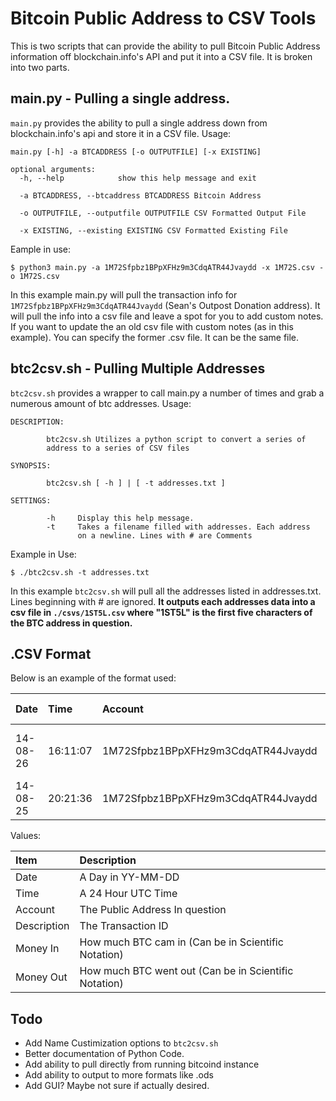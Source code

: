 # Bitcoin Public Address to CSV Tools

This is two scripts that can provide the ability to pull Bitcoin Public Address information off blockchain.info's API and put it into a CSV file. It is broken into two parts.

## main.py - Pulling a single address.

```main.py``` provides the ability to pull a single address down from blockchain.info's api and store it in a CSV file. Usage:

```
main.py [-h] -a BTCADDRESS [-o OUTPUTFILE] [-x EXISTING]

optional arguments:
  -h, --help            show this help message and exit
  
  -a BTCADDRESS, --btcaddress BTCADDRESS Bitcoin Address 
  
  -o OUTPUTFILE, --outputfile OUTPUTFILE CSV Formatted Output File
  
  -x EXISTING, --existing EXISTING CSV Formatted Existing File
```

Eample in use:

```
$ python3 main.py -a 1M72Sfpbz1BPpXFHz9m3CdqATR44Jvaydd -x 1M72S.csv -o 1M72S.csv
```

In this example main.py will pull the transaction info for ```1M72Sfpbz1BPpXFHz9m3CdqATR44Jvaydd``` (Sean's Outpost Donation address). It will pull the info into a csv file and leave a spot for you to add custom notes. If you want to update the an old csv file with custom notes (as in this example). You can specify the former .csv file. It can be the same file.

## btc2csv.sh - Pulling Multiple Addresses

```btc2csv.sh``` provides a wrapper to call main.py a number of times and grab a numerous amount of btc addresses. Usage:

```
DESCRIPTION:

        btc2csv.sh Utilizes a python script to convert a series of
        address to a series of CSV files

SYNOPSIS:

        btc2csv.sh [ -h ] | [ -t addresses.txt ]

SETTINGS:

        -h     Display this help message.
        -t     Takes a filename filled with addresses. Each address
               on a newline. Lines with # are Comments
```

Example in Use:

```
$ ./btc2csv.sh -t addresses.txt
```

In this example ```btc2csv.sh``` will pull all the addresses listed in addresses.txt. Lines beginning with # are ignored. **It outputs each addresses data into a csv file in ```./csvs/1ST5L.csv``` where "1ST5L" is the first five characters of the BTC address in question.**

## .CSV Format

Below is an example of the format used:

| Date | Time | Account | Description | Money In | Money Out | Notes |
|:-----|:-----|:--------|:------------|:---------|:----------|:------|
| 14-08-26 | 16:11:07 | 1M72Sfpbz1BPpXFHz9m3CdqATR44Jvaydd | 73cfc9a5456b6e1904e2905dab07e6e9377af66c10d825f81eee93a877f4b5ef | 0.001 | 0.0 | Sample Manual Added Note |
| 14-08-25 | 20:21:36 | 1M72Sfpbz1BPpXFHz9m3CdqATR44Jvaydd | fb0b14980194671725341b5998ebb47a036652bff61d90436ec0dd01e4e1b162 | 0.0 | 0.17760045 |  |

Values:

| Item | Description |
|:-----|:------------|
| Date | A Day in YY-MM-DD |
| Time | A 24 Hour UTC Time|
| Account | The Public Address In question |
| Description | The Transaction ID |
| Money In | How much BTC cam in (Can be in Scientific Notation)| 
| Money Out | How much BTC went out (Can be in Scientific Notation)|


## Todo

* Add Name Custimization options to ```btc2csv.sh```
* Better documentation of Python Code.
* Add ability to pull directly from running bitcoind instance
* Add ability to output to more formats like .ods
* Add GUI? Maybe not sure if actually desired.